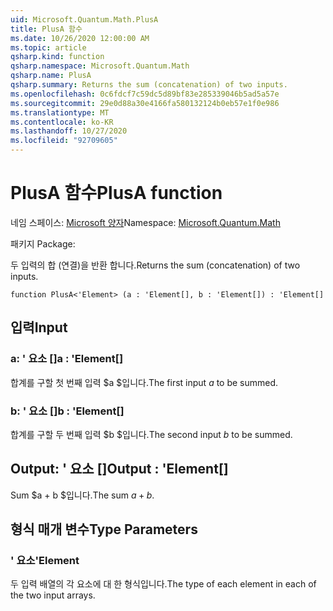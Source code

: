 ```yaml
---
uid: Microsoft.Quantum.Math.PlusA
title: PlusA 함수
ms.date: 10/26/2020 12:00:00 AM
ms.topic: article
qsharp.kind: function
qsharp.namespace: Microsoft.Quantum.Math
qsharp.name: PlusA
qsharp.summary: Returns the sum (concatenation) of two inputs.
ms.openlocfilehash: 0c6fdcf7c59dc5d89bf83e285339046b5ad5a57e
ms.sourcegitcommit: 29e0d88a30e4166fa580132124b0eb57e1f0e986
ms.translationtype: MT
ms.contentlocale: ko-KR
ms.lasthandoff: 10/27/2020
ms.locfileid: "92709605"
---
```

# <a name="plusa-function"></a><span data-ttu-id="7f9c0-102">PlusA 함수</span><span class="sxs-lookup"><span data-stu-id="7f9c0-102">PlusA function</span></span>

<span data-ttu-id="7f9c0-103">네임 스페이스: [Microsoft 양자](xref:Microsoft.Quantum.Math)</span><span class="sxs-lookup"><span data-stu-id="7f9c0-103">Namespace: [Microsoft.Quantum.Math](xref:Microsoft.Quantum.Math)</span></span>

<span data-ttu-id="7f9c0-104">패키지 [](https://nuget.org/packages/)</span><span class="sxs-lookup"><span data-stu-id="7f9c0-104">Package: [](https://nuget.org/packages/)</span></span>


<span data-ttu-id="7f9c0-105">두 입력의 합 (연결)을 반환 합니다.</span><span class="sxs-lookup"><span data-stu-id="7f9c0-105">Returns the sum (concatenation) of two inputs.</span></span>

```qsharp
function PlusA<'Element> (a : 'Element[], b : 'Element[]) : 'Element[]
```


## <a name="input"></a><span data-ttu-id="7f9c0-106">입력</span><span class="sxs-lookup"><span data-stu-id="7f9c0-106">Input</span></span>

### <a name="a--element"></a><span data-ttu-id="7f9c0-107">a: ' 요소 []</span><span class="sxs-lookup"><span data-stu-id="7f9c0-107">a : 'Element[]</span></span>

<span data-ttu-id="7f9c0-108">합계를 구할 첫 번째 입력 $a $입니다.</span><span class="sxs-lookup"><span data-stu-id="7f9c0-108">The first input $a$ to be summed.</span></span>


### <a name="b--element"></a><span data-ttu-id="7f9c0-109">b: ' 요소 []</span><span class="sxs-lookup"><span data-stu-id="7f9c0-109">b : 'Element[]</span></span>

<span data-ttu-id="7f9c0-110">합계를 구할 두 번째 입력 $b $입니다.</span><span class="sxs-lookup"><span data-stu-id="7f9c0-110">The second input $b$ to be summed.</span></span>



## <a name="output--element"></a><span data-ttu-id="7f9c0-111">Output: ' 요소 []</span><span class="sxs-lookup"><span data-stu-id="7f9c0-111">Output : 'Element[]</span></span>

<span data-ttu-id="7f9c0-112">Sum $a + b $입니다.</span><span class="sxs-lookup"><span data-stu-id="7f9c0-112">The sum $a + b$.</span></span>

## <a name="type-parameters"></a><span data-ttu-id="7f9c0-113">형식 매개 변수</span><span class="sxs-lookup"><span data-stu-id="7f9c0-113">Type Parameters</span></span>

### <a name="element"></a><span data-ttu-id="7f9c0-114">' 요소</span><span class="sxs-lookup"><span data-stu-id="7f9c0-114">'Element</span></span>

<span data-ttu-id="7f9c0-115">두 입력 배열의 각 요소에 대 한 형식입니다.</span><span class="sxs-lookup"><span data-stu-id="7f9c0-115">The type of each element in each of the two input arrays.</span></span>
